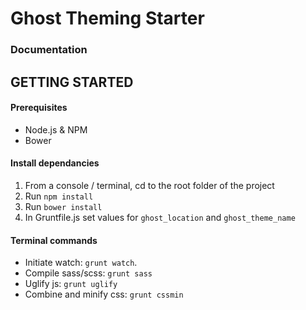 # Ghost Theming Starter

### Documentation

## GETTING STARTED

#### Prerequisites

* Node.js & NPM
* Bower

#### Install dependancies

1. From a console / terminal, cd to the root folder of the project
2. Run `npm install`
3. Run `bower install`
4. In Gruntfile.js set values for `ghost_location` and `ghost_theme_name` 


#### Terminal commands

* Initiate watch: `grunt watch`.
* Compile sass/scss: `grunt sass`
* Uglify js: `grunt uglify`
* Combine and minify css: `grunt cssmin`